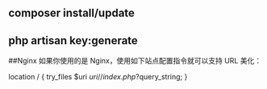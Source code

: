 ## composer install/update
## php artisan key:generate 
##Nginx
如果你使用的是 Nginx，使用如下站点配置指令就可以支持 URL 美化：

location / {
    try_files $uri $uri/ /index.php?$query_string;
}
